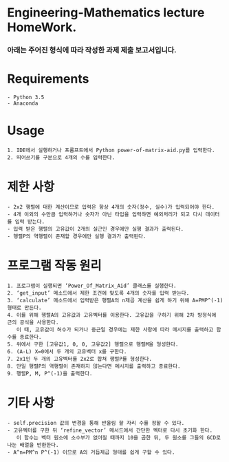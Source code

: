 # Engineering-Mathematics lecture HomeWork.
### 아래는 주어진 형식에 따라 작성한 과제 제출 보고서입니다.

# Requirements
	- Python 3.5
	- Anaconda
 
# Usage
	1. IDE에서 실행하거나 프롬프트에서 Python power-of-matrix-aid.py를 입력한다.
	2. 띄어쓰기를 구분으로 4개의 수를 입력한다.

# 제한 사항
	- 2x2 행렬에 대한 계산이므로 입력은 항상 4개의 숫자(정수, 실수)가 입력되어야 한다.
	- 4개 이외의 수만큼 입력하거나 숫자가 아닌 타입을 입력하면 예외처리가 되고 다시 데이터를 입력 받는다.
	- 입력 받은 행렬의 고유값이 2개의 실근인 경우에만 실행 결과가 출력된다.
	- 행렬P의 역행렬이 존재할 경우에만 실행 결과가 출력된다.


# 프로그램 작동 원리
	1. 프로그램이 실행되면 ‘Power_Of_Matrix_Aid’ 클래스를 실행한다.
	2. ‘get_input’ 메소드에서 제한 조건에 맞도록 4개의 숫자를 입력 받는다.
	3. ‘calculate’ 메소드에서 입력받은 행렬A의 n제곱 계산을 쉽게 하기 위해 A=PMP^(-1)형태로 만든다.
	4. 이를 위해 행렬A의 고유값과 고유벡터를 이용한다. 고유값을 구하기 위해 2차 방정식에 근의 공식을 사용한다.
	   이 때, 고유값이 허수가 되거나 중근일 경우에는 제한 사항에 따라 메시지를 출력하고 함수를 종료한다.
	5. 위에서 구한 [고유값1, 0, 0, 고유값2] 행렬으로 행렬M을 형성한다.
	6. (A-L) X=0에서 두 개의 고유벡터 x를 구한다.
	7. 2x1인 두 개의 고유벡터를 2x2로 합쳐 행렬P를 형성한다.
	8. 만일 행렬P의 역행렬이 존재하지 않는다면 메시지를 출력하고 종료한다.
	9. 행렬P, M, P^(-1)을 출력한다.

# 기타 사항
	- self.precision 값의 변경을 통해 반올림 할 자리 수를 정할 수 있다.
	- 고유벡터를 구한 뒤 ‘refine_vector’ 메서드에서 간단한 벡터로 다시 초기화 한다.
	   이 함수는 벡터 원소에 소수부가 없어질 때까지 10을 곱한 뒤, 두 원소를 그들의 GCD로 나눈 배열을 반환한다.
	- A^n=PM^n P^(-1) 이므로 A의 거듭제곱 형태를 쉽게 구할 수 있다.

